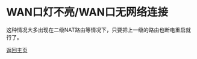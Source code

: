 # WAN口灯不亮/WAN口无网络连接      

这种情况大多出现在二级NAT路由等情况下，只要把上一级的路由也断电重启就行了。            


[返回主页](https://boduoyejieyi666.github.io/whonolikeboduoyejieyi/)  

